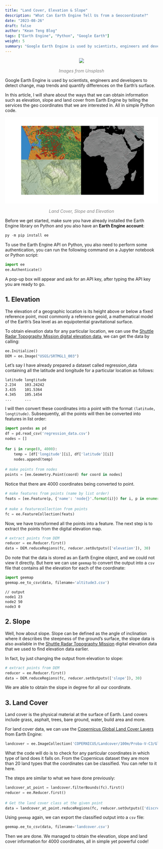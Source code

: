 ```yaml
---
title: "Land Cover, Elevation & Slope"
description: "What Can Earth Engine Tell Us from a Geocoordinate?"
date: "2023-08-26"
draft: false
author: "Kean Teng Blog"
tags: ["Earth Engine", "Python", "Google Earth"]
weight: 5
summary: "Google Earth Engine is used by scientists, engineers and developers to detect change, map trends and quantify differences on the Earth’s surface."
---
```


<center><img src="https://images.unsplash.com/photo-1634176866089-b633f4aec882?ixlib=rb-4.0.3&ixid=M3wxMjA3fDB8MHxwaG90by1wYWdlfHx8fGVufDB8fHx8fA%3D%3D&auto=format&fit=crop&w=1780&q=80"  class = "center"/></center>
<p style="text-align: center; color:grey;"><i>Images from Unsplash</i></p>

Google Earth Engine is used by scientists, engineers and developers to detect change, map trends and quantify differences on the Earth’s surface.

In this article, I will share about the ways that we can obtain information such as elevation, slope and land cover from Earth Engine by telling the services the geo coordinates that we are interested in. All in simple Python code.

<center><img src="image.png"  class = "center"/></center>
<p style="text-align: center; color:grey;"><i>Land Cover, Slope and Elevation</i></p>

Before we get started, make sure you have already installed the Earth Engine library on Python and you also have an **Earth Engine account**:

```py
py -m pip install ee
```

To use the Earth Engine API on Python, you also need to perform some authentication, you can run the following command on a Jupyter notebook or Python script:

```py
import ee
ee.Authenticate()
```

A pop-up box will appear and ask for an API key, after typing the API key you are ready to go.

## 1. Elevation
The elevation of a geographic location is its height above or below a fixed reference point, most commonly a reference geoid, a mathematical model of the Earth’s Sea level as an equipotential gravitational surface.

To obtain elevation data for any particular location, we can use the [Shuttle Radar Topography Mission digital elevation data](https://developers.google.com/earth-engine/datasets/catalog/USGS_SRTMGL1_003#description), we can get the data by calling:

```py
ee.Initialize()
DEM = ee.Image("USGS/SRTMGL1_003")
```

Let’s say I have already prepared a dataset called regression_data containing all the latitude and longitude for a particular location as follows:

```
latitude longtitude
2.234    103.24242
3.435    101.5364
4.345    105.1454
...      ...
```

I will then convert these coordinates into a point with the format `(latitude, longtitude)`. Subsequently, all the points will then be converted into features in list order:

```py
import pandas as pd
df = pd.read_csv('regression_data.csv')
nodes = []

for i in range(0, 4000):
    temp = [df['longitude'][i], df['latitude'][i]]
    nodes.append(temp)

# make points from nodes
points = [ee.Geometry.Point(coord) for coord in nodes]
```

Notice that there are 4000 coordinates being converted to point.

```py
# make features from points (name by list order)
feats = [ee.Feature(p, {'name': 'node{}'.format(i)}) for i, p in enumerate(points)]

# make a featurecollection from points
fc = ee.FeatureCollection(feats)
```

Now, we have transformed all the points into a feature. The next step is to extract the points from the digital elevation map.

```py
# extract points from DEM
reducer = ee.Reducer.first()
data = DEM.reduceRegions(fc, reducer.setOutputs(['elevation']), 30)
```

Do note that the data is stored as an Earth Engine object, and we could not view it directly. But here we can use `geemap` to convert the output into a `csv` file that contains all the elevation for each of the coordinate:

```py
import geemap
geemap.ee_to_csv(data, filename='altitude3.csv')
```

```
// output
node1 23
node2 50
node3 0
```

## 2. Slope
Well, how about slope. Slope can be defined as the angle of inclination where it describes the steepness of the ground’s surface, the slope data is also available in the [Shuttle Radar Topography Mission](https://developers.google.com/earth-engine/datasets/catalog/USGS_SRTMGL1_003#description) digital elevation data that we used to find elevation data earlier.

In fact, by just changing the output from elevation to slope:
```py
# extract points from DEM
reducer = ee.Reducer.first()
data = DEM.reduceRegions(fc, reducer.setOutputs(['slope']), 30)
```

We are able to obtain the slope in degree for all our coordinate.

## 3. Land Cover
Land cover is the physical material at the surface of Earth. Land covers include grass, asphalt, trees, bare ground, water, build area and more.

For land cover data, we can use the [Copernicus Global Land Cover Layers](https://developers.google.com/earth-engine/datasets/catalog/COPERNICUS_Landcover_100m_Proba-V-C3_Global) from Earth Engine:

```py
landcover = ee.ImageCollection('COPERNICUS/Landcover/100m/Proba-V-C3/Global')
```

What the code will do is to check for any particular coordinates in which type of land does it falls on. From the Copernicus dataset they are more than 20 land types that the coordinates can be classified. You can refer to it here.

The steps are similar to what we have done previously:

```py
landcover_at_point = landcover.filterBounds(fc).first()
reducer = ee.Reducer.first()

# Get the land cover class at the given point
data = landcover_at_point.reduceRegions(fc, reducer.setOutputs(['discrete_classification']), 30)
```

Using `geemap` again, we can export the classified output into a `csv` file:
```py
geemap.ee_to_csv(data, filename='landcover.csv')
```

Then we are done. We managed to obtain the elevation, slope and land cover information for 4000 coordinates, all in simple yet powerful code!
